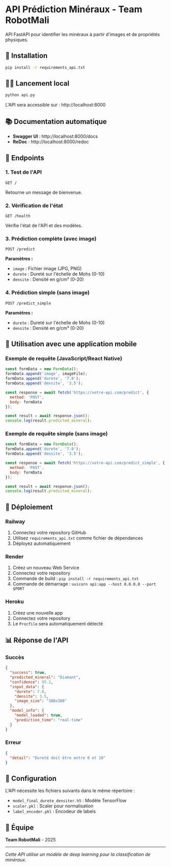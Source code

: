 # API Prédiction Minéraux - Team RobotMali

API FastAPI pour identifier les minéraux à partir d'images et de propriétés physiques.

## 🚀 Installation

```bash
pip install -r requirements_api.txt
```

## 🏃‍♂️ Lancement local

```bash
python api.py
```

L'API sera accessible sur : http://localhost:8000

## 📚 Documentation automatique

- **Swagger UI** : http://localhost:8000/docs
- **ReDoc** : http://localhost:8000/redoc

## 🔗 Endpoints

### 1. Test de l'API
```
GET /
```
Retourne un message de bienvenue.

### 2. Vérification de l'état
```
GET /health
```
Vérifie l'état de l'API et des modèles.

### 3. Prédiction complète (avec image)
```
POST /predict
```
**Paramètres :**
- `image` : Fichier image (JPG, PNG)
- `durete` : Dureté sur l'échelle de Mohs (0-10)
- `densite` : Densité en g/cm³ (0-20)

### 4. Prédiction simple (sans image)
```
POST /predict_simple
```
**Paramètres :**
- `durete` : Dureté sur l'échelle de Mohs (0-10)
- `densite` : Densité en g/cm³ (0-20)

## 📱 Utilisation avec une application mobile

### Exemple de requête (JavaScript/React Native)
```javascript
const formData = new FormData();
formData.append('image', imageFile);
formData.append('durete', '7.0');
formData.append('densite', '3.5');

const response = await fetch('https://votre-api.com/predict', {
  method: 'POST',
  body: formData
});

const result = await response.json();
console.log(result.predicted_mineral);
```

### Exemple de requête simple (sans image)
```javascript
const formData = new FormData();
formData.append('durete', '7.0');
formData.append('densite', '3.5');

const response = await fetch('https://votre-api.com/predict_simple', {
  method: 'POST',
  body: formData
});

const result = await response.json();
console.log(result.predicted_mineral);
```

## 🚀 Déploiement

### Railway
1. Connectez votre repository GitHub
2. Utilisez `requirements_api.txt` comme fichier de dépendances
3. Déployez automatiquement

### Render
1. Créez un nouveau Web Service
2. Connectez votre repository
3. Commande de build : `pip install -r requirements_api.txt`
4. Commande de démarrage : `uvicorn api:app --host 0.0.0.0 --port $PORT`

### Heroku
1. Créez une nouvelle app
2. Connectez votre repository
3. Le `Procfile` sera automatiquement détecté

## 📊 Réponse de l'API

### Succès
```json
{
  "success": true,
  "predicted_mineral": "Diamant",
  "confidence": 95.2,
  "input_data": {
    "durete": 7.0,
    "densite": 3.5,
    "image_size": "380x380"
  },
  "model_info": {
    "model_loaded": true,
    "prediction_time": "real-time"
  }
}
```

### Erreur
```json
{
  "detail": "Dureté doit être entre 0 et 10"
}
```

## 🔧 Configuration

L'API nécessite les fichiers suivants dans le même répertoire :
- `model_final_durete_densiter.h5` : Modèle TensorFlow
- `scaler.pkl` : Scaler pour normalisation
- `label_encoder.pkl` : Encodeur de labels

## 👥 Équipe

**Team RobotMali** - 2025

---

*Cette API utilise un modèle de deep learning pour la classification de minéraux.* 